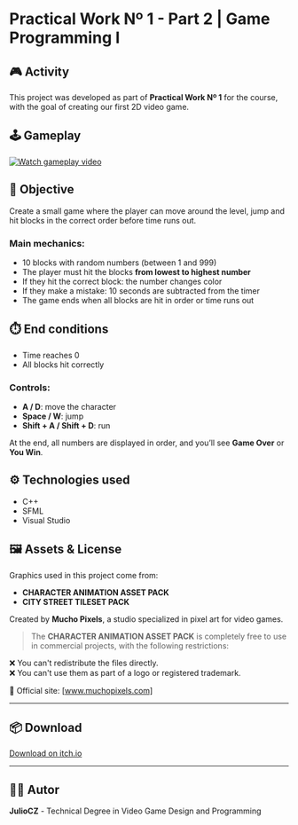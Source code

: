# Practical Work Nº 1 - Part 2 | Game Programming I

## 🎮 Activity

This project was developed as part of **Practical Work Nº 1** for the course, with the goal of creating our first 2D video game.

## 🕹️ Gameplay

[![Watch gameplay video](https://img.itch.zone/aW1hZ2UvMzY5ODQyMy8yMjAxMDMxNy5wbmc=/794x1000/1Ib9Ox.png)](https://www.youtube.com/watch?v=hfRFodu96G0)

## 📝 Objective

Create a small game where the player can move around the level, jump and hit blocks in the correct order before time runs out.

### Main mechanics:
- 10 blocks with random numbers (between 1 and 999)
- The player must hit the blocks **from lowest to highest number**
- If they hit the correct block: the number changes color
- If they make a mistake: 10 seconds are subtracted from the timer
- The game ends when all blocks are hit in order or time runs out

## ⏱️ End conditions

- Time reaches 0
- All blocks hit correctly

### Controls:
- **A / D**: move the character
- **Space / W**: jump
- **Shift + A / Shift + D**: run

At the end, all numbers are displayed in order, and you’ll see **Game Over** or **You Win**.


## ⚙️ Technologies used

- C++
- SFML
- Visual Studio

## 🖼️ Assets & License

Graphics used in this project come from:

- **CHARACTER ANIMATION ASSET PACK**
- **CITY STREET TILESET PACK**

Created by **Mucho Pixels**, a studio specialized in pixel art for video games.

> The **CHARACTER ANIMATION ASSET PACK** is completely free to use in commercial projects, with the following restrictions:

❌ You can't redistribute the files directly.  
❌ You can't use them as part of a logo or registered trademark.

🔗 Official site: [www.muchopixels.com]

---

## 📦 Download

[Download on itch.io](https://juliocz36.itch.io/blocks-in-order)

---

## 👨‍💻 Autor

**JulioCZ** - Technical Degree in Video Game Design and Programming
